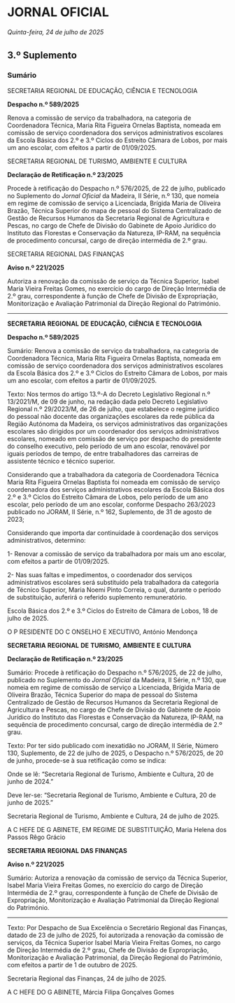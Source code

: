 # JORNAL OFICIAL

###### Quinta-feira, 24 de julho de 2025

## **3.º Suplemento**

### **Sumário**

SECRETARIA REGIONAL DE EDUCAÇÃO, CIÊNCIA E TECNOLOGIA

**Despacho n.º 589/2025**

Renova a comissão de serviço da trabalhadora, na categoria de Coordenadora
Técnica, Maria Rita Figueira Ornelas Baptista, nomeada em comissão de serviço
coordenadora dos serviços administrativos escolares da Escola Básica dos 2.º e 3.º
Ciclos do Estreito Câmara de Lobos, por mais um ano escolar, com efeitos a partir
de 01/09/2025.

SECRETARIA REGIONAL DE TURISMO, AMBIENTE E CULTURA

**Declaração de Retificação n.º 23/2025**

Procede à retificação do Despacho n.º 576/2025, de 22 de julho, publicado no
Suplemento do _Jornal Oficial_ da Madeira, II Série, n.º 130, que nomeia em regime
de comissão de serviço a Licenciada, Brígida Maria de Oliveira Brazão, Técnica
Superior do mapa de pessoal do Sistema Centralizado de Gestão de Recursos
Humanos da Secretaria Regional de Agricultura e Pescas, no cargo de Chefe de
Divisão do Gabinete de Apoio Jurídico do Instituto das Florestas e Conservação da
Natureza, IP-RAM, na sequência de procedimento concursal, cargo de direção
intermédia de 2.º grau.

SECRETARIA REGIONAL DAS FINANÇAS

**Aviso n.º 221/2025**

Autoriza a renovação da comissão de serviço da Técnica Superior, Isabel Maria
Vieira Freitas Gomes, no exercício do cargo de Direção Intermédia de 2.º grau,
correspondente à função de Chefe de Divisão de Expropriação, Monitorização e
Avaliação Patrimonial da Direção Regional do Património.




---

**SECRETARIA** **REGIONAL** **DE** **EDUCAÇÃO,** **CIÊNCIA** **E** **TECNOLOGIA**


**Despacho n.º 589/2025**


Sumário:
Renova a comissão de serviço da trabalhadora, na categoria de Coordenadora Técnica, Maria Rita Figueira Ornelas Baptista, nomeada
em comissão de serviço coordenadora dos serviços administrativos escolares da Escola Básica dos 2.º e 3.º Ciclos do Estreito Câmara de
Lobos, por mais um ano escolar, com efeitos a partir de 01/09/2025.

Texto:
Nos termos do artigo 13.º-A do Decreto Legislativo Regional n.º 13/2021/M, de 09 de junho, na redação dada pelo Decreto
Legislativo Regional n.º 29/2023/M, de 26 de julho, que estabelece o regime jurídico do pessoal não docente das organizações
escolares da rede pública da Região Autónoma da Madeira, os serviços administrativos das organizações escolares são
dirigidos por um coordenador dos serviços administrativos escolares, nomeado em comissão de serviço por despacho do
presidente do conselho executivo, pelo período de um ano escolar, renovável por iguais períodos de tempo, de entre
trabalhadores das carreiras de assistente técnico e técnico superior.

Considerando que a trabalhadora da categoria de Coordenadora Técnica Maria Rita Figueira Ornelas Baptista foi nomeada
em comissão de serviço coordenadora dos serviços administrativos escolares da Escola Básica dos 2.º e 3.º Ciclos do Estreito
Câmara de Lobos, pelo período de um ano escolar, pelo período de um ano escolar, conforme Despacho 263/2023 publicado
no JORAM, II Série, n.º 162, Suplemento, de 31 de agosto de 2023;

Considerando que importa dar continuidade à coordenação dos serviços administrativos, determino:

1- Renovar a comissão de serviço da trabalhadora por mais um ano escolar, com efeitos a partir de 01/09/2025.

2- Nas suas faltas e impedimentos, o coordenador dos serviços administrativos escolares será substituído pela
trabalhadora da categoria de Técnico Superior, Maria Noemi Pinto Correia, o qual, durante o período de substituição, auferirá
o referido suplemento remuneratório.


Escola Básica dos 2.º e 3.º Ciclos do Estreito de Câmara de Lobos, 18 de julho de 2025.

O P RESIDENTE DO C ONSELHO E XECUTIVO, António Mendonça


**SECRETARIA** **REGIONAL** **DE** **TURISMO,** **AMBIENTE** **E** **CULTURA**


**Declaração de Retificação n.º 23/2025**


Sumário:
Procede à retificação do Despacho n.º 576/2025, de 22 de julho, publicado no Suplemento do _Jornal Oficial_ da Madeira, II Série, n.º 130,
que nomeia em regime de comissão de serviço a Licenciada, Brígida Maria de Oliveira Brazão, Técnica Superior do mapa de pessoal do
Sistema Centralizado de Gestão de Recursos Humanos da Secretaria Regional de Agricultura e Pescas, no cargo de Chefe de Divisão do
Gabinete de Apoio Jurídico do Instituto das Florestas e Conservação da Natureza, IP-RAM, na sequência de procedimento concursal,
cargo de direção intermédia de 2.º grau.

Texto:
Por ter sido publicado com inexatidão no JORAM, II Série, Número 130, Suplemento, de 22 de julho de 2025, o Despacho
n.º 576/2025, de 20 de junho, procede-se à sua retificação como se indica:


Onde se lê:
“Secretaria Regional de Turismo, Ambiente e Cultura, 20 de junho de 2024.”

Deve ler-se:
“Secretaria Regional de Turismo, Ambiente e Cultura, 20 de junho de 2025.”

Secretaria Regional de Turismo, Ambiente e Cultura, 24 de julho de 2025.

A C HEFE DE G ABINETE, EM REGIME DE SUBSTITUIÇÃO, Maria Helena dos Passos Rêgo Grácio


**SECRETARIA** **REGIONAL** **DAS** **FINANÇAS**


**Aviso n.º 221/2025**


Sumário:
Autoriza a renovação da comissão de serviço da Técnica Superior, Isabel Maria Vieira Freitas Gomes, no exercício do cargo de Direção
Intermédia de 2.º grau, correspondente à função de Chefe de Divisão de Expropriação, Monitorização e Avaliação Patrimonial da
Direção Regional do Património.




---

Texto:
Por Despacho de Sua Excelência o Secretário Regional das Finanças, datado de 23 de julho de 2025, foi autorizada a
renovação da comissão de serviços, da Técnica Superior Isabel Maria Vieira Freitas Gomes, no cargo de Direção Intermédia
de 2.º grau, Chefe de Divisão de Expropriação, Monitorização e Avaliação Patrimonial, da Direção Regional do Património,
com efeitos a partir de 1 de outubro de 2025.


Secretaria Regional das Finanças, 24 de julho de 2025.

A C HEFE DO G ABINETE, Márcia Filipa Gonçalves Gomes


